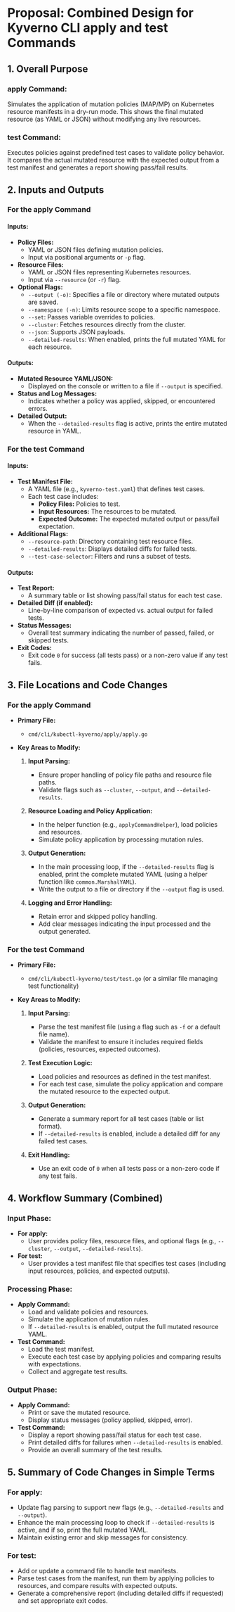 # Proposal: Combined Design for Kyverno CLI apply and test Commands

## 1. Overall Purpose

### apply Command:
Simulates the application of mutation policies (MAP/MP) on Kubernetes resource manifests in a dry-run mode. This shows the final mutated resource (as YAML or JSON) without modifying any live resources.

### test Command:
Executes policies against predefined test cases to validate policy behavior. It compares the actual mutated resource with the expected output from a test manifest and generates a report showing pass/fail results.

## 2. Inputs and Outputs

### For the apply Command

#### Inputs:
- **Policy Files:**
  - YAML or JSON files defining mutation policies.
  - Input via positional arguments or `-p` flag.
- **Resource Files:**
  - YAML or JSON files representing Kubernetes resources.
  - Input via `--resource` (or `-r`) flag.
- **Optional Flags:**
  - `--output (-o)`: Specifies a file or directory where mutated outputs are saved.
  - `--namespace (-n)`: Limits resource scope to a specific namespace.
  - `--set`: Passes variable overrides to policies.
  - `--cluster`: Fetches resources directly from the cluster.
  - `--json`: Supports JSON payloads.
  - `--detailed-results`: When enabled, prints the full mutated YAML for each resource.

#### Outputs:
- **Mutated Resource YAML/JSON:**
  - Displayed on the console or written to a file if `--output` is specified.
- **Status and Log Messages:**
  - Indicates whether a policy was applied, skipped, or encountered errors.
- **Detailed Output:**
  - When the `--detailed-results` flag is active, prints the entire mutated resource in YAML.

### For the test Command

#### Inputs:
- **Test Manifest File:**
  - A YAML file (e.g., `kyverno-test.yaml`) that defines test cases.
  - Each test case includes:
    - **Policy Files:** Policies to test.
    - **Input Resources:** The resources to be mutated.
    - **Expected Outcome:** The expected mutated output or pass/fail expectation.
- **Additional Flags:**
  - `--resource-path`: Directory containing test resource files.
  - `--detailed-results`: Displays detailed diffs for failed tests.
  - `--test-case-selector`: Filters and runs a subset of tests.

#### Outputs:
- **Test Report:**
  - A summary table or list showing pass/fail status for each test case.
- **Detailed Diff (if enabled):**
  - Line-by-line comparison of expected vs. actual output for failed tests.
- **Status Messages:**
  - Overall test summary indicating the number of passed, failed, or skipped tests.
- **Exit Codes:**
  - Exit code `0` for success (all tests pass) or a non-zero value if any test fails.

## 3. File Locations and Code Changes

### For the apply Command

- **Primary File:**
  - `cmd/cli/kubectl-kyverno/apply/apply.go`

- **Key Areas to Modify:**

  1. **Input Parsing:**
     - Ensure proper handling of policy file paths and resource file paths.
     - Validate flags such as `--cluster`, `--output`, and `--detailed-results`.

  2. **Resource Loading and Policy Application:**
     - In the helper function (e.g., `applyCommandHelper`), load policies and resources.
     - Simulate policy application by processing mutation rules.

  3. **Output Generation:**
     - In the main processing loop, if the `--detailed-results` flag is enabled, print the complete mutated YAML (using a helper function like `common.MarshalYAML`).
     - Write the output to a file or directory if the `--output` flag is used.

  4. **Logging and Error Handling:**
     - Retain error and skipped policy handling.
     - Add clear messages indicating the input processed and the output generated.

### For the test Command

- **Primary File:**
  - `cmd/cli/kubectl-kyverno/test/test.go` (or a similar file managing test functionality)

- **Key Areas to Modify:**

  1. **Input Parsing:**
     - Parse the test manifest file (using a flag such as `-f` or a default file name).
     - Validate the manifest to ensure it includes required fields (policies, resources, expected outcomes).

  2. **Test Execution Logic:**
     - Load policies and resources as defined in the test manifest.
     - For each test case, simulate the policy application and compare the mutated resource to the expected output.

  3. **Output Generation:**
     - Generate a summary report for all test cases (table or list format).
     - If `--detailed-results` is enabled, include a detailed diff for any failed test cases.

  4. **Exit Handling:**
     - Use an exit code of `0` when all tests pass or a non-zero code if any test fails.

## 4. Workflow Summary (Combined)

### Input Phase:
- **For apply:**
  - User provides policy files, resource files, and optional flags (e.g., `--cluster`, `--output`, `--detailed-results`).
- **For test:**
  - User provides a test manifest file that specifies test cases (including input resources, policies, and expected outputs).

### Processing Phase:
- **Apply Command:**
  - Load and validate policies and resources.
  - Simulate the application of mutation rules.
  - If `--detailed-results` is enabled, output the full mutated resource YAML.
- **Test Command:**
  - Load the test manifest.
  - Execute each test case by applying policies and comparing results with expectations.
  - Collect and aggregate test results.

### Output Phase:
- **Apply Command:**
  - Print or save the mutated resource.
  - Display status messages (policy applied, skipped, error).
- **Test Command:**
  - Display a report showing pass/fail status for each test case.
  - Print detailed diffs for failures when `--detailed-results` is enabled.
  - Provide an overall summary of the test results.

## 5. Summary of Code Changes in Simple Terms

### For apply:
- Update flag parsing to support new flags (e.g., `--detailed-results` and `--output`).
- Enhance the main processing loop to check if `--detailed-results` is active, and if so, print the full mutated YAML.
- Maintain existing error and skip messages for consistency.

### For test:
- Add or update a command file to handle test manifests.
- Parse test cases from the manifest, run them by applying policies to resources, and compare results with expected outputs.
- Generate a comprehensive report (including detailed diffs if requested) and set appropriate exit codes.
